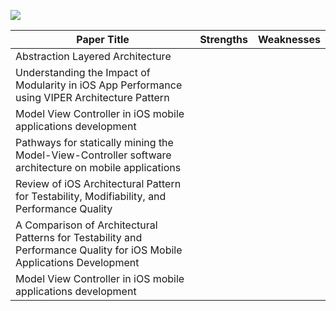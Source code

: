 ![](https://iso25000.com/images/figures/iso_25010_en.png)

| Paper Title | Strengths | Weaknesses |
| --- | --- | --- |
| Abstraction Layered Architecture |  |  |  |
| Understanding the Impact of Modularity in iOS App Performance using VIPER Architecture Pattern |  |  |  |
| Model View Controller in iOS mobile applications development |  |  |
| Pathways for statically mining the Model-View-Controller software architecture on mobile applications |  |  |
| Review of iOS Architectural Pattern for Testability, Modifiability, and Performance Quality |  |  |
| A Comparison of Architectural Patterns for Testability and Performance Quality for iOS Mobile Applications Development |  |  |
| Model View Controller in iOS mobile applications development |||
